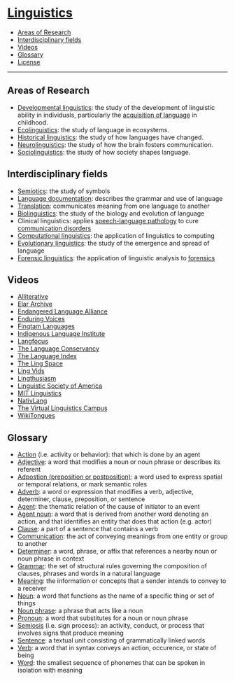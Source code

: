 # [Linguistics](https://en.wikipedia.org/wiki/Linguistics)

- [Areas of Research](#areas-of-research)
- [Interdisciplinary fields](#interdisciplinary-fields)
- [Videos](#videos)
- [Glossary](#glossary)
- [License](#license)

---

## Areas of Research
- [Developmental linguistics](https://en.wikipedia.org/wiki/Developmental_linguistics): the study of the development of linguistic ability in individuals, particularly the [acquisition of language](https://en.wikipedia.org/wiki/Language_acquisition) in childhood.
- [Ecolinguistics](https://en.wikipedia.org/wiki/Ecolinguistics): the study of language in ecosystems.
- [Historical linguistics](https://en.wikipedia.org/wiki/Historical_linguistics): the study of how languages have changed.
- [Neurolinguistics](https://en.wikipedia.org/wiki/Neurolinguistics): the study of how the brain fosters communication.
- [Sociolinguistics](https://en.wikipedia.org/wiki/Sociolinguistics): the study of how society shapes language.

## Interdisciplinary fields
- [Semiotics](https://en.wikipedia.org/wiki/Semiotics): the study of symbols
- [Language documentation](https://en.wikipedia.org/wiki/Language_documentation): describes the grammar and use of language
- [Translation](https://en.wikipedia.org/wiki/Translation): communicates meaning from one language to another
- [Biolinguistics](https://en.wikipedia.org/wiki/Biolinguistics): the study of the biology and evolution of language
- Clinical linguistics: applies [speech-language pathology](https://en.wikipedia.org/wiki/Speech-language_pathology) to cure [communication disorders](https://en.wikipedia.org/wiki/Communication_disorder)
- [Computational linguistics](https://en.wikipedia.org/wiki/Computational_linguistics): the application of linguistics to computing
- [Evolutionary linguistics](https://en.wikipedia.org/wiki/Evolutionary_linguistics): the study of the emergence and spread of language
- [Forensic linguistics](https://en.wikipedia.org/wiki/Forensic_linguistics): the application of linguistic analysis to [forensics](https://en.wikipedia.org/wiki/Forensic_science)

## Videos
- [Alliterative](https://www.youtube.com/user/Alliterative)
- [Elar Archive](https://www.youtube.com/user/ELARarchive)
- [Endangered Language Alliance](https://www.youtube.com/user/elalliance)
- [Enduring Voices](https://www.youtube.com/user/EnduringVoices)
- [Fingtam Languages](https://www.youtube.com/channel/UCDqVCYtJ5ezoRBP94ltrDwg)
- [Indigenous Language Institute](https://www.youtube.com/user/ILINative)
- [Langfocus](https://www.youtube.com/channel/UCNhX3WQEkraW3VHPyup8jkQ)
- [The Language Conservancy](https://www.youtube.com/user/LanguageConservancy)
- [The Language Index](https://www.youtube.com/user/languageindex)
- [The Ling Space](https://www.youtube.com/user/thelingspace)
- [Ling Vids](https://www.youtube.com/user/lingvids)
- [Lingthusiasm](https://www.youtube.com/channel/UCy2qzzv5E9SNTpa90CqfkZA)
- [Linguistic Society of America](https://www.youtube.com/channel/UCkixQuErotOHf4r8mawp9NQ)
- [MIT Linguistics](https://www.youtube.com/user/MITLINGUISTICS)
- [NativLang](https://www.youtube.com/user/NativLang)
- [The Virtual Linguistics Campus](https://www.youtube.com/user/LinguisticsMarburg)
- [WikiTongues](https://www.youtube.com/user/WikiTongues)

## Glossary
- [Action](https://en.wikipedia.org/wiki/Action_%28philosophy%29) (i.e. activity or behavior): that which is done by an agent
- [Adjective](https://en.wikipedia.org/wiki/Adjective): a word that modifies a noun or noun phrase or describes its referent
- [Adpostion (preposition or postposition)](https://en.wikipedia.org/wiki/Preposition_and_postposition): a word used to express spatial or temporal relations, or mark semantic roles
- [Adverb](https://en.wikipedia.org/wiki/Adverb): a word or expression that modifies a verb, adjective, determiner, clause, preposition, or sentence
- [Agent](https://en.wikipedia.org/wiki/Agent_%28grammar%29): the thematic relation of the cause of initiator to an event
- [Agent noun](https://en.wikipedia.org/wiki/Agent_noun): a word that is derived from another word denoting an action, and that identifies an entity that does that action (e.g. actor)
- [Clause](https://en.wikipedia.org/wiki/Clause): a part of a sentence that contains a verb
- [Communication](https://en.wikipedia.org/wiki/Communication): the act of conveying meanings from one entity or group to another
- [Determiner](https://en.wikipedia.org/wiki/Determiner): a word, phrase, or affix that references a nearby noun or noun phrase in context
- [Grammar](https://en.wikipedia.org/wiki/Grammar): the set of structural rules governing the composition of clauses, phrases and words in a natural language
- [Meaning](https://en.wikipedia.org/wiki/Meaning_%28linguistics%29): the information or concepts that a sender intends to convey to a receiver
- [Noun](https://en.wikipedia.org/wiki/Noun): a word that functions as the name of a specific thing or set of things
- [Noun phrase](https://en.wikipedia.org/wiki/Noun_phrase): a phrase that acts like a noun
- [Pronoun](https://en.wikipedia.org/wiki/Pronoun): a word that substitutes for a noun or noun phrase
- [Semiosis](https://en.wikipedia.org/wiki/Semiosis) (i.e. sign process): an activity, conduct, or process that involves signs that produce meaning
- [Sentence](https://en.wikipedia.org/wiki/Sentence_%28linguistics%29): a textual unit consisting of grammatically linked words
- [Verb](https://en.wikipedia.org/wiki/Verb): a word that in syntax conveys an action, occurence, or state of being
- [Word](https://en.wikipedia.org/wiki/Word): the smallest sequence of phonemes that can be spoken in isolation with meaning
